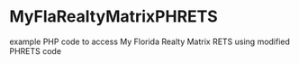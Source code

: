 MyFlaRealtyMatrixPHRETS
=======================

example PHP code to access My Florida Realty Matrix RETS using modified PHRETS code
